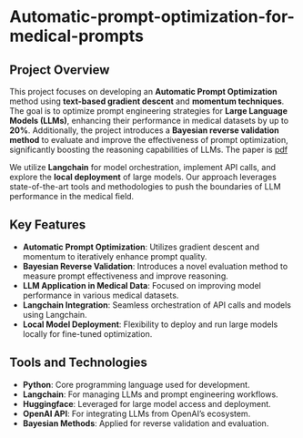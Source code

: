 # Automatic-prompt-optimization-for-medical-prompts


## Project Overview

This project focuses on developing an **Automatic Prompt Optimization** method using **text-based gradient descent** and **momentum techniques**. The goal is to optimize prompt engineering strategies for **Large Language Models (LLMs)**, enhancing their performance in medical datasets by up to **20%**. Additionally, the project introduces a **Bayesian reverse validation method** to evaluate and improve the effectiveness of prompt optimization, significantly boosting the reasoning capabilities of LLMs. The paper is [pdf](https://github.com/wzrdl/Automatic-prompt-optimization-for-medical-prompts/blob/main/thesis.pdf) 

We utilize **Langchain** for model orchestration, implement API calls, and explore the **local deployment** of large models. Our approach leverages state-of-the-art tools and methodologies to push the boundaries of LLM performance in the medical field.

## Key Features
- **Automatic Prompt Optimization**: Utilizes gradient descent and momentum to iteratively enhance prompt quality.
- **Bayesian Reverse Validation**: Introduces a novel evaluation method to measure prompt effectiveness and improve reasoning.
- **LLM Application in Medical Data**: Focused on improving model performance in various medical datasets.
- **Langchain Integration**: Seamless orchestration of API calls and models using Langchain.
- **Local Model Deployment**: Flexibility to deploy and run large models locally for fine-tuned optimization.
  
## Tools and Technologies
- **Python**: Core programming language used for development.
- **Langchain**: For managing LLMs and prompt engineering workflows.
- **Huggingface**: Leveraged for large model access and deployment.
- **OpenAI API**: For integrating LLMs from OpenAI’s ecosystem.
- **Bayesian Methods**: Applied for reverse validation and evaluation.


   
